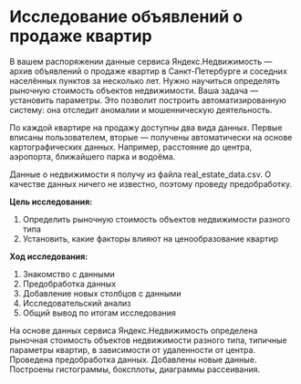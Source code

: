 # Исследование объявлений о продаже квартир

В вашем распоряжении данные сервиса Яндекс.Недвижимость — архив объявлений о продаже квартир в Санкт-Петербурге и соседних населённых пунктов за несколько лет. Нужно научиться определять рыночную стоимость объектов недвижимости. Ваша задача — установить параметры. Это позволит построить автоматизированную систему: она отследит аномалии и мошенническую деятельность.


По каждой квартире на продажу доступны два вида данных. Первые вписаны пользователем, вторые — получены автоматически на основе картографических данных. Например, расстояние до центра, аэропорта, ближайшего парка и водоёма.

Данные о недвижимости я получу из файла real_estate_data.csv. О качестве данных ничего не известно, поэтому проведу предобработку. 


**Цель исследования:**
1) Определить рыночную стоимость объектов недвижимости разного типа
2) Установить, какие факторы влияют на ценообразование квартир

**Ход исследования:**
1) Знакомство с данными
2) Предобработка данных
3) Добавление новых столбцов с данными
4) Исследовательский анализ
5) Общий вывод по итогам исследования


На основе данных сервиса Яндекс.Недвижимость определена рыночная стоимость
объектов недвижимости разного типа, типичные параметры квартир, в зависимости от
удаленности от центра. Проведена предобработка данных. Добавлены новые данные.
Построены гистограммы, боксплоты, диаграммы рассеивания.

